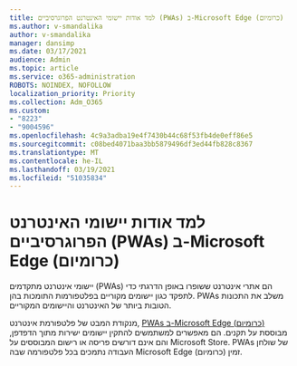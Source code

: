 ```yaml
---
title: למד אודות יישומי האינטרנט הפרוגרסיביים (PWAs) ב-Microsoft Edge (כרומיום)
ms.author: v-smandalika
author: v-smandalika
manager: dansimp
ms.date: 03/17/2021
audience: Admin
ms.topic: article
ms.service: o365-administration
ROBOTS: NOINDEX, NOFOLLOW
localization_priority: Priority
ms.collection: Adm_O365
ms.custom:
- "8223"
- "9004596"
ms.openlocfilehash: 4c9a3adba19e4f7430b44c68f53fb4de0eff86e5
ms.sourcegitcommit: c08bed4071baa3bb5879496df3ed44fb828c8367
ms.translationtype: MT
ms.contentlocale: he-IL
ms.lasthandoff: 03/19/2021
ms.locfileid: "51035834"
---
```

# <a name="learn-about-the-progressive-web-apps-pwas-on-microsoft-edge-chromium"></a>למד אודות יישומי האינטרנט הפרוגרסיביים (PWAs) ב-Microsoft Edge (כרומיום)

יישומי אינטרנט מתקדמים (PWAs) הם אתרי אינטרנט ששופרו באופן הדרגתי כדי לתפקד כגון יישומים מקוריים בפלטפורמות התומכות בהן. PWAs משלב את התכונות הטובות ביותר של האינטרנט והיישומים המקוריים.

מנקודת המבט של פלטפורמת אינטרנט, [PWAs ב-Microsoft Edge (כרומיום)](https://docs.microsoft.com/microsoft-edge/progressive-web-apps-chromium/#pwas-on-microsoft-edge-chromium) מבוססת על תקנים. הם מאפשרים למשתמשים להתקין יישומים ישירות מתוך הדפדפן, והם אינם דורשים פריסה או רישום המבוססים על Microsoft Store. PWAs של שולחן העבודה נתמכים בכל פלטפורמה שבה Microsoft Edge (כרומיום) זמין.
